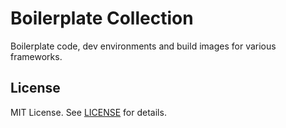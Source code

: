 # Boilerplate Collection

Boilerplate code, dev environments and build images for various frameworks.

## License

MIT License. See [LICENSE](LICENSE) for details.
